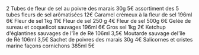 2 Tubes de fleur de sel au poivre des marais 30g	5€
assortiment des 5 tubes fleurs de sel arômatisées	12€
Caramel crémeux à la fleur de sel 196ml	6€
Fleur de sel 1kg	11€
Fleur de sel 250 g	4€
Fleur de sel 500g	6€
Gelée de sureau et coquelicot sauvages 196ml	6€
Gros sel 1kg 2€
Ketchup d'églantines sauvages de l'île de Rè 106ml	3,5€
Moutarde sauvage del'île de Rè 106ml		3,5€
Sachet de poivres des marais 30g	4€
Salicornes et cristes marine façons cornichons 385ml	5€
